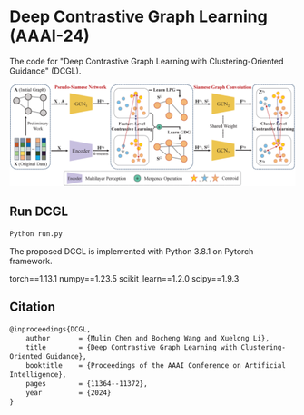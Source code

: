 # Deep Contrastive Graph Learning (AAAI-24)

The code for "Deep Contrastive Graph Learning with Clustering-Oriented Guidance" (DCGL).

![pipeline](pipeline.png)



## Run DCGL

```python
Python run.py
```

The proposed DCGL is implemented with Python 3.8.1 on Pytorch framework.

torch==1.13.1
numpy==1.23.5
scikit_learn==1.2.0
scipy==1.9.3

## Citation

```
@inproceedings{DCGL,
	author       = {Mulin Chen and Bocheng Wang and Xuelong Li},
	title        = {Deep Contrastive Graph Learning with Clustering-Oriented Guidance},
	booktitle    = {Proceedings of the AAAI Conference on Artificial Intelligence},
	pages        = {11364--11372},
	year         = {2024}
}
```

